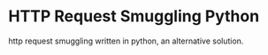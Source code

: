 # HTTP Request Smuggling Python

http request smuggling written in python, an alternative solution.
